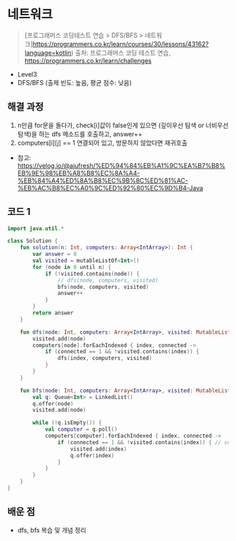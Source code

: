 # 네트워크

> [프로그래머스 코딩테스트 연습 > DFS/BFS > 네트워크]https://programmers.co.kr/learn/courses/30/lessons/43162?language=kotlin)
> 출처: 프로그래머스 코딩 테스트 연습, https://programmers.co.kr/learn/challenges

- Level3
- DFS/BFS (출제 빈도: 높음, 평균 점수: 낮음)

## 해결 과정

1. n만큼 for문을 돌다가, check[i]값이 false인게 있으면 (깊이우선 탐색 or 너비우선 탐색)을 하는 dfs 메소드를 호출하고, answer++
2. computers[i][j] == 1 연결되어 있고, 방문하지 않았다면 재귀호출

- 참고: https://velog.io/@ajufresh/%ED%94%84%EB%A1%9C%EA%B7%B8%EB%9E%98%EB%A8%B8%EC%8A%A4-%EB%84%A4%ED%8A%B8%EC%9B%8C%ED%81%AC-%EB%AC%B8%EC%A0%9C%ED%92%80%EC%9D%B4-Java


## 코드 1

```kotlin
import java.util.*

class Solution {
    fun solution(n: Int, computers: Array<IntArray>): Int {
        var answer = 0
        val visited = mutableListOf<Int>()
        for (node in 0 until n) {
            if (!visited.contains(node)) {
                // dfs(node, computers, visited)
                bfs(node, computers, visited)
                answer++
            }
        }
        return answer
    }

    fun dfs(node: Int, computers: Array<IntArray>, visited: MutableList<Int>) {
        visited.add(node)
        computers[node].forEachIndexed { index, connected ->
            if (connected == 1 && !visited.contains(index)) {
                dfs(index, computers, visited)
            }
        }
    }

    fun bfs(node: Int, computers: Array<IntArray>, visited: MutableList<Int>) {
        val q: Queue<Int> = LinkedList()
        q.offer(node)
        visited.add(node)

        while (!q.isEmpty()) {
            val computer = q.poll()
            computers[computer].forEachIndexed { index, connected ->
                if (connected == 1 && !visited.contains(index)) { // computer != index && 
                    visited.add(index)
                    q.offer(index)
                }
            }
        }
    }
}
```

## 배운 점
- dfs, bfs 복습 및 개념 정리
